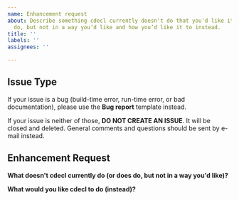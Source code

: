 ```yaml
---
name: Enhancement request
about: Describe something cdecl currently doesn't do that you'd like it to — or does
  do, but not in a way you’d like and how you’d like it to instead.
title: ''
labels: ''
assignees: ''

---
```


## Issue Type

If your issue is a bug (build-time error, run-time error, or bad documentation), please use the **Bug report** template instead.

If your issue is neither of those, **DO NOT CREATE AN ISSUE**. It will be closed and deleted. General comments and questions should be sent by e-mail instead.

## Enhancement Request

**What doesn't cdecl currently do (or does do, but not in a way you'd like)?**

**What would you like cdecl to do (instead)?**
